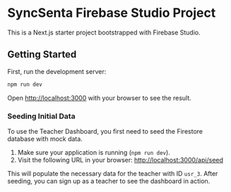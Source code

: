 # SyncSenta Firebase Studio Project

This is a Next.js starter project bootstrapped with Firebase Studio.

## Getting Started

First, run the development server:

```bash
npm run dev
```

Open [http://localhost:3000](http://localhost:3000) with your browser to see the result.

### Seeding Initial Data

To use the Teacher Dashboard, you first need to seed the Firestore database with mock data.

1. Make sure your application is running (`npm run dev`).
2. Visit the following URL in your browser:
   [http://localhost:3000/api/seed](http://localhost:3000/api/seed)

This will populate the necessary data for the teacher with ID `usr_3`. After seeding, you can sign up as a teacher to see the dashboard in action.
